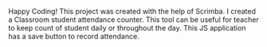 Happy Coding!
This project was created with the help of Scrimba.
I created a Classroom student attendance counter. 
This tool can be useful for teacher to keep count of student daily or throughout the day.
This JS application has a save button to record attendance. 

